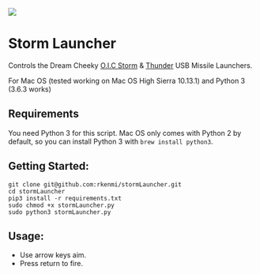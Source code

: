 ![](https://github.com/nmilford/stormLauncher/raw/master/stormLauncher.png)

# Storm Launcher

Controls the Dream Cheeky [O.I.C Storm](http://www.dreamcheeky.com/storm-oic-missile-launcher) & [Thunder](http://www.dreamcheeky.com/thunder-missile-launcher) USB Missile Launchers.  

For Mac OS (tested working on Mac OS High Sierra 10.13.1) and Python 3 (3.6.3 works)

## Requirements

You need Python 3 for this script. 
Mac OS only comes with Python 2 by default, so you can install Python 3 with `brew install python3`.


## Getting Started:

    git clone git@github.com:rkenmi/stormLauncher.git
    cd stormLauncher
    pip3 install -r requirements.txt
    sudo chmod +x stormLauncher.py
    sudo python3 stormLauncher.py

## Usage:

* Use arrow keys aim.
* Press return to fire.
